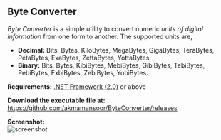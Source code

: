Byte Converter
---
_Byte Converter_ is a simple utility to convert numeric _units of digital information_ from one form to another.
The supported units are,

* __Decimal:__ Bits, Bytes, KiloBytes, MegaBytes, GigaBytes, TeraBytes, PetaBytes, ExaBytes, ZettaBytes, YottaBytes.
* __Binary:__  Bits, Bytes, KibiBytes, MebiBytes, GibiBytes, TebiBytes, PebiBytes, ExbiBytes, ZebiBytes, YobiBytes.

__Requirements:__  [.NET Framework (2.0)](http://www.softpedia.com/get/Others/Signatures-Updates/Microsoft-NET-Framework-Service-Pack.shtml) or above

__Download the executable file at:__ https://github.com/akmamansoor/ByteConverter/releases

__Screenshot:__  
![screenshot](https://cloud.githubusercontent.com/assets/6729363/4782071/11fa94fc-5cd9-11e4-9def-824356affbe1.gif)
